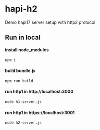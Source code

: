 hapi-h2
=================================================

Demo hapi17 server setup with http2 protocol

## Run in local
#### install node_modules
```
npm i
```

#### build bundle.js
```
npm run build
```

#### run http1 in http://localhost:3000
```
node h1-server.js
```

#### run http1 in https://localhost:3001
```
node h2-server.js
```

